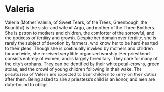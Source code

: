 # Valeria

Valeria (Mother Valeria, of Sweet Tears, of the Trees, Greenbough, the        
Bountiful) is the sister and wife of Argo, and mother of the Three Brothers.
She is patron to mothers and children, the comforter of the sorrowful, and the
goddess of fertility and growth.  Despite her domain over fertility, she is
rarely the subject of devotion by farmers, who know her to be hard-hearted to
their pleas.  Though she is continually invoked by mothers and children far and
wide, she received very little organized worship.  Her priesthood consists
entirely of women, and is largely hereditary.  They care for many of the city’s
orphans.  They can be identified by their white petal-crowns, green stolas, and
the crowd of young children following in their wake.  The priestesses of
Valeria are expected to bear children to carry on their duties after them.
Being asked to sire a priestess’s child is an honor, and men are duty-bound to
oblige.
